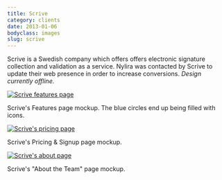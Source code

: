 ```yaml
---
title: Scrive
category: clients
date: 2013-01-06
bodyclass: images
slug: scrive
---
```


Scrive is a Swedish company which offers offers electronic signature collection and validation as a service. Nylira was contacted by Scrive to update their web presence in order to increase conversions. *Design currently offline.*

<div class="figure">
  <a href="../assets/images/projects/scrive-01@2x.png"><img src="../assets/images/projects/scrive-01.png" alt="Scrive features page"></a>
  <div class="figcaption">
    <p>Scrive's Features page mockup. The blue circles end up being filled with icons.</p>
  </div>
</div>

<div class="figure">
  <a href="../assets/images/projects/scrive-03@2x.png"><img src="../assets/images/projects/scrive-03.png" alt="Scrive's pricing page"></a>
  <div class="figcaption">
    <p>Scrive's Pricing &amp; Signup page mockup. </p>
  </div>
</div>

<div class="figure">
  <a href="../assets/images/projects/scrive-02@2x.png"><img src="../assets/images/projects/scrive-02.png" alt="Scrive's about page"></a>
  <div class="figcaption">
    <p>Scrive's "About the Team" page mockup. </p>
  </div>
</div>

